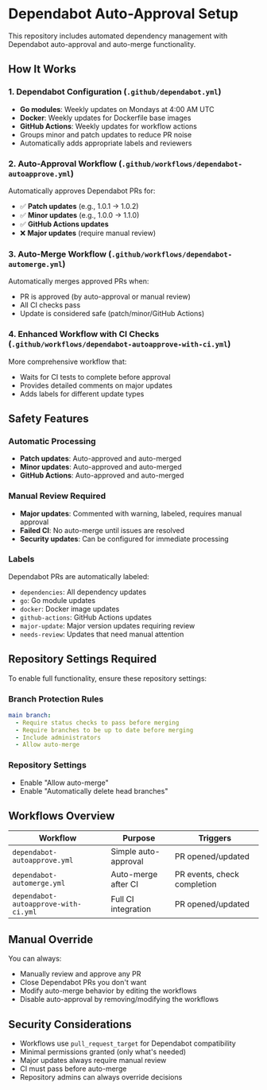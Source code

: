 # Dependabot Auto-Approval Setup

This repository includes automated dependency management with Dependabot auto-approval and auto-merge functionality.

## How It Works

### 1. Dependabot Configuration (`.github/dependabot.yml`)
- **Go modules**: Weekly updates on Mondays at 4:00 AM UTC
- **Docker**: Weekly updates for Dockerfile base images
- **GitHub Actions**: Weekly updates for workflow actions
- Groups minor and patch updates to reduce PR noise
- Automatically adds appropriate labels and reviewers

### 2. Auto-Approval Workflow (`.github/workflows/dependabot-autoapprove.yml`)
Automatically approves Dependabot PRs for:
- ✅ **Patch updates** (e.g., 1.0.1 → 1.0.2)
- ✅ **Minor updates** (e.g., 1.0.0 → 1.1.0)
- ✅ **GitHub Actions updates**
- ❌ **Major updates** (require manual review)

### 3. Auto-Merge Workflow (`.github/workflows/dependabot-automerge.yml`)
Automatically merges approved PRs when:
- PR is approved (by auto-approval or manual review)
- All CI checks pass
- Update is considered safe (patch/minor/GitHub Actions)

### 4. Enhanced Workflow with CI Checks (`.github/workflows/dependabot-autoapprove-with-ci.yml`)
More comprehensive workflow that:
- Waits for CI tests to complete before approval
- Provides detailed comments on major updates
- Adds labels for different update types

## Safety Features

### Automatic Processing
- **Patch updates**: Auto-approved and auto-merged
- **Minor updates**: Auto-approved and auto-merged
- **GitHub Actions**: Auto-approved and auto-merged

### Manual Review Required
- **Major updates**: Commented with warning, labeled, requires manual approval
- **Failed CI**: No auto-merge until issues are resolved
- **Security updates**: Can be configured for immediate processing

### Labels
Dependabot PRs are automatically labeled:
- `dependencies`: All dependency updates
- `go`: Go module updates
- `docker`: Docker image updates
- `github-actions`: GitHub Actions updates
- `major-update`: Major version updates requiring review
- `needs-review`: Updates that need manual attention

## Repository Settings Required

To enable full functionality, ensure these repository settings:

### Branch Protection Rules
```yaml
main branch:
  - Require status checks to pass before merging
  - Require branches to be up to date before merging
  - Include administrators
  - Allow auto-merge
```

### Repository Settings
- Enable "Allow auto-merge"
- Enable "Automatically delete head branches"

## Workflows Overview

| Workflow | Purpose | Triggers |
|----------|---------|----------|
| `dependabot-autoapprove.yml` | Simple auto-approval | PR opened/updated |
| `dependabot-automerge.yml` | Auto-merge after CI | PR events, check completion |
| `dependabot-autoapprove-with-ci.yml` | Full CI integration | PR opened/updated |

## Manual Override

You can always:
- Manually review and approve any PR
- Close Dependabot PRs you don't want
- Modify auto-merge behavior by editing the workflows
- Disable auto-approval by removing/modifying the workflows

## Security Considerations

- Workflows use `pull_request_target` for Dependabot compatibility
- Minimal permissions granted (only what's needed)
- Major updates always require manual review
- CI must pass before auto-merge
- Repository admins can always override decisions
